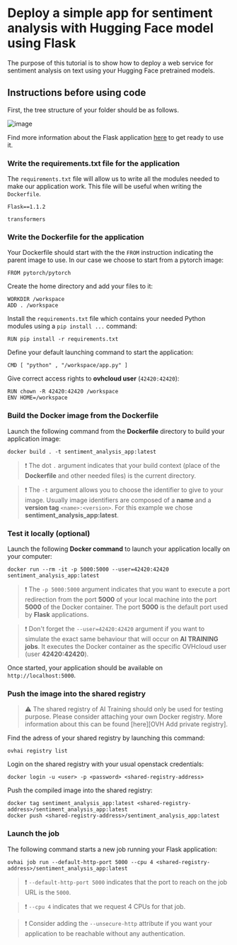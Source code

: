 # Deploy a simple app for sentiment analysis with Hugging Face model using Flask

The purpose of this tutorial is to show how to deploy a web service for sentiment analysis on text using your Hugging Face pretrained models.

## Instructions before using code

First, the tree structure of your folder should be as follows.

![image](images/tree-flask-app.png)

Find more information about the Flask application [here](https://flask.palletsprojects.com/en/2.0.x/quickstart/#a-minimal-application) to get ready to use it.

### Write the requirements.txt file for the application

The `requirements.txt` file will allow us to write all the modules needed to make our application work. This file will be useful when writing the `Dockerfile`.

```console
Flask==1.1.2

transformers
```

### Write the Dockerfile for the application

Your Dockerfile should start with the the `FROM` instruction indicating the parent image to use. In our case we choose to start from a pytorch image:

```console
FROM pytorch/pytorch
```

Create the home directory and add your files to it:

```console
WORKDIR /workspace
ADD . /workspace
```

Install the `requirements.txt` file which contains your needed Python modules using a `pip install ...` command:

```console
RUN pip install -r requirements.txt
```

Define your default launching command to start the application:

```console
CMD [ "python" , "/workspace/app.py" ]
```

Give correct access rights to **ovhcloud user** (`42420:42420`):

```console
RUN chown -R 42420:42420 /workspace
ENV HOME=/workspace
```

### Build the Docker image from the Dockerfile

Launch the following command from the **Dockerfile** directory to build your application image:

```console
docker build . -t sentiment_analysis_app:latest
```

> :heavy_exclamation_mark: The dot `.` argument indicates that your build context (place of the **Dockerfile** and other needed files) is the current directory.
>

> :heavy_exclamation_mark: The `-t` argument allows you to choose the identifier to give to your image. Usually image identifiers are composed of a **name** and a **version tag** `<name>:<version>`. For this example we chose **sentiment_analysis_app:latest**.
>

### Test it locally (optional)

Launch the following **Docker command** to launch your application locally on your computer:

```console
docker run --rm -it -p 5000:5000 --user=42420:42420 sentiment_analysis_app:latest
```

> :heavy_exclamation_mark: The `-p 5000:5000` argument indicates that you want to execute a port redirection from the port **5000** of your local machine into the port **5000** of the Docker container. The port **5000** is the default port used by **Flask** applications.
>

> :heavy_exclamation_mark: Don't forget the `--user=42420:42420` argument if you want to simulate the exact same behaviour that will occur on **AI TRAINING jobs**. It executes the Docker container as the specific OVHcloud user (user **42420:42420**).
>

Once started, your application should be available on `http://localhost:5000`.

### Push the image into the shared registry

> :warning: The shared registry of AI Training should only be used for testing purpose. Please consider attaching your own Docker registry. More information about this can be found [here][OVH Add private registry].
>

Find the adress of your shared registry by launching this command:

```console
ovhai registry list
```

Login on the shared registry with your usual openstack credentials:

```console
docker login -u <user> -p <password> <shared-registry-address>
```

Push the compiled image into the shared registry:

```console
docker tag sentiment_analysis_app:latest <shared-registry-address>/sentiment_analysis_app:latest
docker push <shared-registry-address>/sentiment_analysis_app:latest
```

### Launch the job

The following command starts a new job running your Flask application:

```console
ovhai job run --default-http-port 5000 --cpu 4 <shared-registry-address>/sentiment_analysis_app:latest
```

> :heavy_exclamation_mark: `--default-http-port 5000` indicates that the port to reach on the job URL is the `5000`.
>

> :heavy_exclamation_mark: `--cpu 4` indicates that we request 4 CPUs for that job.
>

> :heavy_exclamation_mark: Consider adding the `--unsecure-http` attribute if you want your application to be reachable without any authentication.
>

